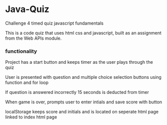 # Java-Quiz
Challenge 4 timed quiz javascript fundamentals

This is a code quiz that uses html css and javascript, built as an assignment from the Web APIs module.

### functionality
Project has a start button and keeps timer as the user plays through the quiz

User is presented with question and multiple choice selection buttons using function and for loop

If question is answered incorrectly 15 seconds is deducted from timer

When game is over, prompts user to enter intials and save score with button

localStorage keeps score and initials and is located on seperate html page linked to index html page
